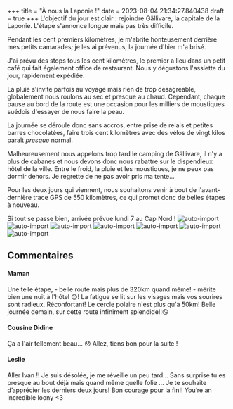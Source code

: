 +++
title = "À nous la Laponie !"
date = 2023-08-04 21:34:27.840438
draft = true
+++
L'objectif du jour est clair : rejoindre Gällivare, la capitale de la Laponie. L'étape s'annonce longue mais pas très difficile. 

Pendant les cent premiers kilomètres, je m'abrite honteusement derrière mes petits camarades; je les ai prévenus, la journée d'hier m'a brisé. 

J'ai prévu des stops tous les cent kilomètres, le premier a lieu dans un petit café qui fait également office de restaurant. Nous y dégustons l'assiette du jour, rapidement expédiée. 

La pluie s'invite parfois au voyage mais rien de trop désagréable, globalement nous roulons au sec et presque au chaud. Cependant, chaque pause au bord de la route est une occasion pour les milliers de moustiques suédois d'essayer de nous faire la peau. 

La journée se déroule donc sans accros, entre prise de relais et petites barres chocolatées, faire trois cent kilomètres avec des vélos de vingt kilos paraît _presque_ normal. 

Malheureusement nous appelons trop tard le camping de Gällivare, il n'y a plus de cabanes et nous devons donc nous rabattre sur le dispendieux hôtel de la ville. Entre le froid, la pluie et les moustiques, je ne peux pas dormir dehors. Je regrette de ne pas avoir pris ma tente... 

Pour les deux jours qui viennent, nous souhaitons venir à bout de l'avant-dernière trace GPS de 550 kilomètres, ce qui promet donc de belles étapes à nouveau.

Si tout se passe bien, arrivée prévue lundi 7 au Cap Nord ! ![auto-import](https://thumbsnap.com/i/cNyGcCVt.jpg)
![auto-import](https://thumbsnap.com/i/ZZg3JokB.jpg)
![auto-import](https://thumbsnap.com/i/M4iUKSHY.jpg)
![auto-import](https://thumbsnap.com/i/1F8GixrF.jpg)
![auto-import](https://thumbsnap.com/i/59WwPoCy.jpg)
![auto-import](https://thumbsnap.com/i/PKo9hLha.jpg)
![auto-import](https://thumbsnap.com/i/TMvk9kB1.jpg)
## Commentaires
#### Maman
Une telle étape, - belle route mais plus de 320km quand même! - mérite bien une nuit à l'hôtel 😊! La fatigue se lit sur les visages mais vos sourires sont radieux. Réconfortant! 
Le cercle polaire n'est plus qu'à 50km! 
Belle journée demain, sur cette route infiniment splendide!!😘
#### Cousine Didine
Ça a l'air tellement beau... 😯
Allez, tiens bon pour la suite !
#### Leslie
Aller Ivan !! Je suis désolée, je me réveille un peu tard… Sans surprise tu es presque au bout déjà mais quand même quelle folie … Je te souhaite d’apprécier les derniers deux jours! Bon courage pour la fin!! You’re an incredible loony <3

